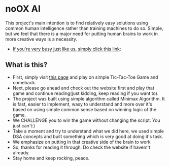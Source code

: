 # noOX AI

This project's main intention is to find relatively easy solutions using common human intelligence rather than training machines to do so. Simple, but we feel that there is a major need for putting human brains to work in more creative ways is a necessity.

* [If you're very busy just like us, simply click this link](https://phanindra-max.github.io/xxx-hurray/):  

## What is this?
* First, simply visit [this page](https://phanindra-max.github.io/xxx-hurray/) and play on simple Tic-Tac-Toe Game and comeback.
* Next, please go ahead and check out the website first and play that game and continue reading(just kidding, keep reading if you want to).
* The project was built using simple algorithm called Minimax Algorithm. It is fast, easier to implement, wasy to understand and more over it's based on using simple common sense based on winning logic of the game.
* We CHALLENGE you to win the game without changing the script. You just can't:)
* Take a moment and try to understand what we did here, we used simple DSA concepts and built something which is very good at doing it's task.
* We emphasize on putting in that creative side of the brain to work
* So, thanks for reading it through. Do check the website if havem't already.
* Stay home and keep rocking, peace.

